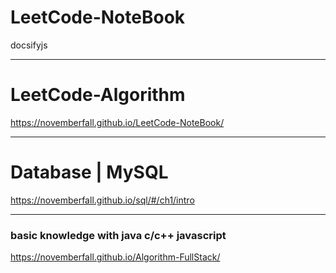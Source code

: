 # LeetCode-NoteBook
docsifyjs 


---
# LeetCode-Algorithm

https://novemberfall.github.io/LeetCode-NoteBook/

---
# Database | MySQL 

https://novemberfall.github.io/sql/#/ch1/intro

---
### basic knowledge with java c/c++ javascript

https://novemberfall.github.io/Algorithm-FullStack/






